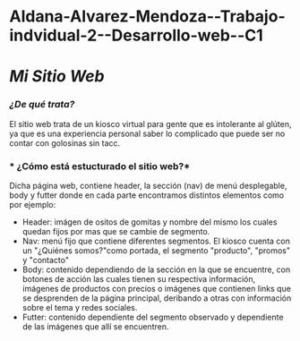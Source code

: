 # Aldana-Alvarez-Mendoza--Trabajo-indvidual-2--Desarrollo-web--C1

# *Mi Sitio Web*

### *¿De qué trata?*
 El sitio web trata de un kiosco virtual para gente que es intolerante al glúten,  ya que es una experiencia personal saber lo complicado que puede ser no contar con golosinas sin tacc.
### * ¿Cómo está estucturado el sitio web?*
 Dicha página web, contiene header, la sección (nav) de menú desplegable,  body y futter donde en  cada parte encontramos distintos elementos como por ejemplo:

- Header:  imágen de ositos de gomitas y nombre del mismo los cuales quedan fijos por mas que se cambie de segmento.
- Nav: menú fijo que contiene diferentes segmentos. El kiosco cuenta con un "¿Quiénes somos?"como portada, el segmento "producto", "promos" y "contacto"
- Body: contenido dependiendo de la sección en la que se encuentre, con botones de acción las cuales tienen su respectiva información, imágenes de productos con precios o imágenes que contienen links que se desprenden de la página principal, deribando a otras con información sobre el tema y redes sociales.
- Futter: contenido dependiente del segmento observado  y dependiente de las imágenes que allí se encuentren.
